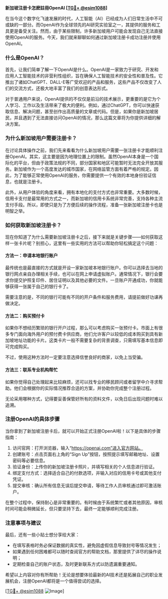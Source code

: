 **新加坡注册卡怎麽註冊OpenAI [[TG💪+ @esim1088](https://t.me/s/esim1088)]**

在当今这个数字化飞速发展的时代，人工智能（AI）已经成为人们日常生活中不可或缺的一部分。而OpenAI作为全球领先的AI研究实验室之一，其提供的服务和工具更是备受关注。然而，由于某些限制，许多新加坡用户可能会发现自己无法直接使用OpenAI的服务。今天，我们就来聊聊如何通过新加坡注册卡成功注册并使用OpenAI。

### 什么是OpenAI？

首先，让我们简单了解一下OpenAI是什么。OpenAI是一家致力于研究、开发和应用人工智能技术的非营利性组织，旨在确保人工智能技术的安全性和普及性。它推出了诸如ChatGPT、DALL-E等广受欢迎的产品和服务，这些产品不仅改变了人们的交流方式，还极大地丰富了我们的创意表达形式。

对于普通用户来说，OpenAI提供的不仅仅是前沿的技术展示，更重要的是它为个人学习、工作以及生活带来了极大的便利。例如，通过ChatGPT，你可以快速获取信息、解决问题，甚至创作出高质量的文章或代码。但是，如果你是新加坡居民，并且遇到了无法直接访问OpenAI的情况，那么这篇文章将为你提供详细的解决方案。

### 为什么新加坡用户需要注册卡？

在讨论具体操作之前，我们先来看看为什么新加坡用户需要一张注册卡才能顺利注册OpenAI。其实，这主要是因为地理位置上的限制。虽然OpenAI本身是一个国际化的平台，但由于政策法规的不同，部分国家和地区可能暂时无法完全开放其服务。新加坡作为一个高度发达的城市国家，在网络监管方面有着严格的规定。因此，为了能够正常使用OpenAI的服务，你需要提供一个有效的本地身份验证信息，也就是注册卡。

此外，从用户体验的角度来看，拥有本地化的支付方式也非常重要。大多数时候，信用卡支付是最常用的方式之一，而新加坡的信用卡系统非常完善，支持各种主流支付手段。所以，即使只是为了方便后续的操作流程，准备一张新加坡注册卡也是明智之举。

### 如何获取新加坡注册卡？

现在你知道了为什么需要新加坡注册卡之后，接下来就是关键步骤——如何获取这样一张卡片呢？别担心，这里有一些实用的方法可以帮助你轻松搞定这个问题：

#### 方法一：申请本地银行账户

最传统也是最直接的方式就是开设一家新加坡本地银行账户。你可以选择去当地的银行网点亲自办理相关手续，也可以在网上申请虚拟账户。通常情况下，银行会要求你提交护照复印件、居住证明以及其他必要的文件。一旦账户开通成功，你就能够获得一张属于自己的银行卡了。

需要注意的是，不同的银行可能有不同的开户条件和服务费用，请提前做好功课再做决定。

#### 方法二：购买预付卡

如果你不想经历繁琐的银行开户过程，那么可以考虑购买一张预付卡。市面上有很多专门面向海外用户的预付费卡供应商，他们允许客户以较低的成本购买到具有新加坡地址功能的卡片。这类卡片一般不需要复杂的背景调查，只需填写基本信息即可完成购买。

不过，使用这种方法时一定要注意选择信誉良好的商家，以免上当受骗。

#### 方法三：联系专业机构帮忙

如果你觉得自己处理起来比较麻烦，还可以找专业的移民顾问或者留学中介寻求帮助。他们会根据你的实际情况推荐合适的方案，并协助你完成整个注册过程。

无论采用哪种方式，记得要妥善保管好所有的资料文件，以免日后出现问题时难以追溯。

### 注册OpenAI的具体步骤

当你拿到了新加坡注册卡后，就可以开始正式注册OpenAI啦！以下是具体的步骤指南：

1. 访问官网：打开浏览器，输入“https://openai.com”进入官方网站。
2. 创建账号：点击页面右上角的“Sign Up”按钮，按照提示填写邮箱地址、设置密码等必要信息。
3. 验证身份：上传你的新加坡注册卡照片，并填写相关的个人信息进行验证。
4. 绑定支付方式：选择适合自己的付款选项，并输入对应的信用卡号或其他支付凭证。
5. 提交审核：确认所有信息无误后提交申请，等待工作人员审核通过即可激活账户。

在整个过程中，保持耐心是非常重要的。有时候由于系统繁忙或者其他原因，审核时间可能会稍微延长，但只要坚持下去，最终一定能够顺利完成注册。

### 注意事项与建议

最后，还有一些小贴士想分享给大家：

- 在填写表格时务必保证数据的真实性，避免因虚假信息导致封号等情况发生；
- 如果遇到任何困难都可以随时查阅官方的帮助文档，那里提供了详尽的操作说明；
- 定期检查自己的账户状态，及时更新联系方式以防遗漏重要通知。

希望以上内容对你有所帮助！无论是想要体验最新的AI技术还是拓展自己的职业发展机会，注册OpenAI都将是一个值得尝试的选择。

[[TG💪+ @esim1088](https://t.me/s/esim1088) ![Image](https://i.postimg.cc/4NQfJmqS/Snipaste-2025-05-13-00-14-12.png)]